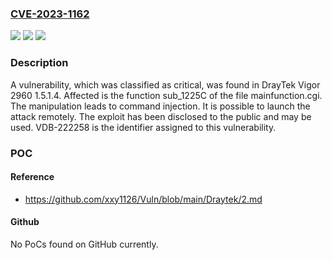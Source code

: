 ### [CVE-2023-1162](https://cve.mitre.org/cgi-bin/cvename.cgi?name=CVE-2023-1162)
![](https://img.shields.io/static/v1?label=Product&message=Vigor%202960&color=blue)
![](https://img.shields.io/static/v1?label=Version&message=%3D%201.5.1.4%20&color=brighgreen)
![](https://img.shields.io/static/v1?label=Vulnerability&message=CWE-77%20Command%20Injection&color=brighgreen)

### Description

A vulnerability, which was classified as critical, was found in DrayTek Vigor 2960 1.5.1.4. Affected is the function sub_1225C of the file mainfunction.cgi. The manipulation leads to command injection. It is possible to launch the attack remotely. The exploit has been disclosed to the public and may be used. VDB-222258 is the identifier assigned to this vulnerability.

### POC

#### Reference
- https://github.com/xxy1126/Vuln/blob/main/Draytek/2.md

#### Github
No PoCs found on GitHub currently.

